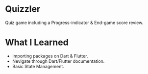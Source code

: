 # Quizzler
Quiz game including a Progress-indicator & End-game score review.

# What I Learned
* Importing packages on Dart & Flutter.
* Nevigate through Dart/Flutter documentation.
* Basic State Management.
